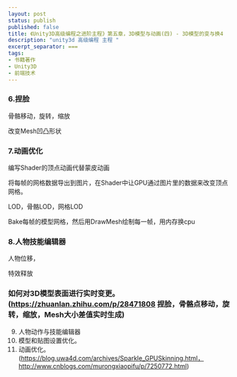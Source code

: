 ```yaml
---
layout: post
status: publish
published: false
title: 《Unity3D高级编程之进阶主程》第五章，3D模型与动画(四) - 3D模型的变与换4
description: "unity3d 高级编程 主程 "
excerpt_separator: ===
tags:
- 书籍著作
- Unity3D
- 前端技术
---
```


### 6.捏脸



骨骼移动，旋转，缩放

改变Mesh凹凸形状


### 7.动画优化

编写Shader的顶点动画代替蒙皮动画

将每帧的网格数据导出到图片，在Shader中让GPU通过图片里的数据来改变顶点网格。

LOD，骨骼LOD，网格LOD

Bake每帧的模型网格，然后用DrawMesh绘制每一帧，用内存换cpu


### 8.人物技能编辑器

人物位移，

特效释放




### 如何对3D模型表面进行实时变更。(https://zhuanlan.zhihu.com/p/28471808 捏脸，骨骼点移动，旋转，缩放，Mesh大小差值实时生成)


9.	人物动作与技能编辑器
11.	模型和贴图设置优化。
12.	动画优化。(https://blog.uwa4d.com/archives/Sparkle_GPUSkinning.html，http://www.cnblogs.com/murongxiaopifu/p/7250772.html)

